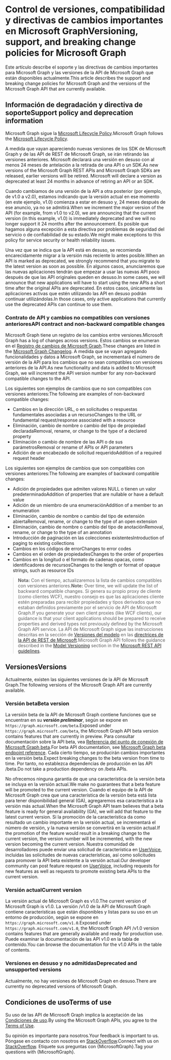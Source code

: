 # <a name="versioning-support-and-breaking-change-policies-for-microsoft-graph"></a><span data-ttu-id="cfe7b-101">Control de versiones, compatibilidad y directivas de cambios importantes en Microsoft Graph</span><span class="sxs-lookup"><span data-stu-id="cfe7b-101">Versioning, support, and breaking change policies for Microsoft Graph</span></span> 

<span data-ttu-id="cfe7b-102">Este artículo describe el soporte y las directivas de cambios importantes para Microsoft Graph y las versiones de la API de Microsoft Graph que están disponibles actualmente.</span><span class="sxs-lookup"><span data-stu-id="cfe7b-102">This article describes the support and breaking change policies for Microsoft Graph and the versions of the Microsoft Graph API that are currently available.</span></span>

## <a name="support-policy-and-deprecation-information"></a><span data-ttu-id="cfe7b-103">Información de degradación y directiva de soporte</span><span class="sxs-lookup"><span data-stu-id="cfe7b-103">Support policy and deprecation information</span></span>

<span data-ttu-id="cfe7b-104">Microsoft Graph sigue la [Microsoft Lifecycle Policy](https://support.microsoft.com/es-ES/lifecycle).</span><span class="sxs-lookup"><span data-stu-id="cfe7b-104">Microsoft Graph follows the [Microsoft Lifecycle Policy](https://support.microsoft.com/es-ES/lifecycle).</span></span> 

<span data-ttu-id="cfe7b-p101">A medida que vayan apareciendo nuevas versiones de los SDK de Microsoft Graph y de las API de REST de Microsoft Graph, se irán retirando las versiones anteriores. Microsoft declarará una versión en desuso con al menos 24 meses de antelación a la retirada de una API o un SDK.</span><span class="sxs-lookup"><span data-stu-id="cfe7b-p101">As new versions of the Microsoft Graph REST APIs and Microsoft Graph SDKs are released, earlier versions will be retired. Microsoft will declare a version as deprecated at least 24 months in advance of retiring an API or an SDK.</span></span> 

<span data-ttu-id="cfe7b-107">Cuando cambiamos de una versión de la API a otra posterior (por ejemplo, de v1.0 a v2.0), estamos indicando que la versión actual en ese momento (en este ejemplo, v1.0) comienza a estar en desuso y, 24 meses después de ese anuncio, ya no se admitirá.</span><span class="sxs-lookup"><span data-stu-id="cfe7b-107">When we increment the major version of the API (for example, from v1.0 to v2.0), we are announcing that the current version (in this example, v1.0) is immediately deprecated and we will no longer support it 24 months after the announcement.</span></span> <span data-ttu-id="cfe7b-108">Es posible que hagamos alguna excepción a esta directiva por problemas de seguridad del servicio o de confiabilidad de su estado.</span><span class="sxs-lookup"><span data-stu-id="cfe7b-108">We might make exceptions to this policy for service security or health reliability issues.</span></span>  

<span data-ttu-id="cfe7b-109">Una vez que se indica que la API está en desuso, se recomienda encarecidamente migrar a la versión más reciente lo antes posible.</span><span class="sxs-lookup"><span data-stu-id="cfe7b-109">When an API is marked as deprecated, we strongly recommend that you migrate to the latest version as soon as possible.</span></span> <span data-ttu-id="cfe7b-110">En algunos casos, anunciaremos que las nuevas aplicaciones tendrán que empezar a usar las nuevas API poco después de que las API originales queden en desuso.</span><span class="sxs-lookup"><span data-stu-id="cfe7b-110">In some cases, we will announce that new applications will have to start using the new APIs a short time after the original APIs are deprecated.</span></span> <span data-ttu-id="cfe7b-111">En estos casos, únicamente las aplicaciones activas que estén utilizando las API en desuso podrán continuar utilizándolas.</span><span class="sxs-lookup"><span data-stu-id="cfe7b-111">In those cases, only active applications that currently use the deprecated APIs can continue to use them.</span></span>   

### <a name="api-contract-and-non-backward-compatible-changes"></a><span data-ttu-id="cfe7b-112">Contrato de API y cambios no compatibles con versiones anteriores</span><span class="sxs-lookup"><span data-stu-id="cfe7b-112">API contract and non-backward compatible changes</span></span>

<span data-ttu-id="cfe7b-113">Microsoft Graph tiene un registro de los cambios entre versiones.</span><span class="sxs-lookup"><span data-stu-id="cfe7b-113">Microsoft Graph has a log of changes across versions.</span></span> <span data-ttu-id="cfe7b-114">Estos cambios se enumeran en el [Registro de cambios de Microsoft Graph](changelog.md).</span><span class="sxs-lookup"><span data-stu-id="cfe7b-114">These changes are listed in the [Microsoft Graph Changelog](changelog.md).</span></span> <span data-ttu-id="cfe7b-115">A medida que se vayan agregando funcionalidades y datos a Microsoft Graph, se incrementará el número de versión de la API para los cambios que no sean compatibles con versiones anteriores de la API.</span><span class="sxs-lookup"><span data-stu-id="cfe7b-115">As new functionality and data is added to Microsoft Graph, we will increment the API version number for any non-backward compatible changes to the API.</span></span> 

<span data-ttu-id="cfe7b-116">Los siguientes son ejemplos de cambios que no son compatibles con versiones anteriores:</span><span class="sxs-lookup"><span data-stu-id="cfe7b-116">The following are examples of non-backward compatible changes:</span></span>

 - <span data-ttu-id="cfe7b-117">Cambios en la dirección URL, o en solicitudes o respuestas fundamentales asociadas a un recurso</span><span class="sxs-lookup"><span data-stu-id="cfe7b-117">Changes to the URL or fundamental request/response associated with a resource</span></span>    
 - <span data-ttu-id="cfe7b-118">Eliminación, cambio de nombre o cambio del tipo de propiedad declarada</span><span class="sxs-lookup"><span data-stu-id="cfe7b-118">Removal, rename, or change to the type of a declared property</span></span>
 - <span data-ttu-id="cfe7b-119">Eliminación o cambio de nombre de las API o de sus parámetros</span><span class="sxs-lookup"><span data-stu-id="cfe7b-119">Removal or rename of APIs or API parameters</span></span>
 - <span data-ttu-id="cfe7b-120">Adición de un encabezado de solicitud requerido</span><span class="sxs-lookup"><span data-stu-id="cfe7b-120">Addition of a required request header</span></span>

<span data-ttu-id="cfe7b-121">Los siguientes son ejemplos de cambios que son compatibles con versiones anteriores:</span><span class="sxs-lookup"><span data-stu-id="cfe7b-121">The following are examples of backward compatible changes:</span></span>

 - <span data-ttu-id="cfe7b-122">Adición de propiedades que admiten valores NULL o tienen un valor predeterminado</span><span class="sxs-lookup"><span data-stu-id="cfe7b-122">Addition of properties that are nullable or have a default value</span></span>
 - <span data-ttu-id="cfe7b-123">Adición de un miembro de una enumeración</span><span class="sxs-lookup"><span data-stu-id="cfe7b-123">Addition of a member to an enumeration</span></span>
 - <span data-ttu-id="cfe7b-124">Eliminación, cambio de nombre o cambio del tipo de extensión abierta</span><span class="sxs-lookup"><span data-stu-id="cfe7b-124">Removal, rename, or change to the type of an open extension</span></span>
 - <span data-ttu-id="cfe7b-125">Eliminación, cambio de nombre o cambio del tipo de anotación</span><span class="sxs-lookup"><span data-stu-id="cfe7b-125">Removal, rename, or change to the type of an annotation</span></span>
 - <span data-ttu-id="cfe7b-126">Introducción de paginación en las colecciones existentes</span><span class="sxs-lookup"><span data-stu-id="cfe7b-126">Introduction of paging to existing collections</span></span>
 - <span data-ttu-id="cfe7b-127">Cambios en los códigos de error</span><span class="sxs-lookup"><span data-stu-id="cfe7b-127">Changes to error codes</span></span>
 - <span data-ttu-id="cfe7b-128">Cambios en el orden de propiedades</span><span class="sxs-lookup"><span data-stu-id="cfe7b-128">Changes to the order of properties</span></span>
 - <span data-ttu-id="cfe7b-129">Cambios en la longitud o el formato de cadenas opacas, como identificadores de recursos</span><span class="sxs-lookup"><span data-stu-id="cfe7b-129">Changes to the length or format of opaque strings, such as resource IDs</span></span>

><span data-ttu-id="cfe7b-130">**Nota:** Con el tiempo, actualizaremos la lista de cambios compatibles con versiones anteriores.</span><span class="sxs-lookup"><span data-stu-id="cfe7b-130">**Note:** Over time, we will update the list of backward compatible changes.</span></span> <span data-ttu-id="cfe7b-131">Si genera su propio proxy de cliente (como clientes WCF), nuestro consejo es que las aplicaciones cliente estén preparadas para recibir propiedades y tipos derivados que no estaban definidos previamente por el servicio de API de Microsoft Graph.</span><span class="sxs-lookup"><span data-stu-id="cfe7b-131">If you generate your own client proxies (like WCF clients), our guidance is that your client applications should be prepared to receive properties and derived types not previously defined by the Microsoft Graph API service.</span></span> <span data-ttu-id="cfe7b-132">La API de Microsoft Graph sigue las instrucciones descritas en la sección de [Versiones del modelo](https://github.com/microsoft/api-guidelines/blob/master/Guidelines.md#12-versioning) en las [directrices de la API de REST de Microsoft](https://github.com/microsoft/api-guidelines/).</span><span class="sxs-lookup"><span data-stu-id="cfe7b-132">Microsoft Graph API follows the guidance described in the [Model Versioning](https://github.com/microsoft/api-guidelines/blob/master/Guidelines.md#12-versioning) section in the [Microsoft REST API guidelines](https://github.com/microsoft/api-guidelines/).</span></span> 

## <a name="versions"></a><span data-ttu-id="cfe7b-133">Versiones</span><span class="sxs-lookup"><span data-stu-id="cfe7b-133">Versions</span></span>

<span data-ttu-id="cfe7b-134">Actualmente, existen las siguientes versiones de la API de Microsoft Graph.</span><span class="sxs-lookup"><span data-stu-id="cfe7b-134">The following versions of the Microsoft Graph API are currently available.</span></span>

### <a name="beta-version"></a><span data-ttu-id="cfe7b-135">Versión beta</span><span class="sxs-lookup"><span data-stu-id="cfe7b-135">Beta version</span></span>
<span data-ttu-id="cfe7b-136">La versión beta de la API de Microsoft Graph contiene funciones que se encuentran en su _**versión preliminar**_, según se expone en `https://graph.microsoft.com/beta`.</span><span class="sxs-lookup"><span data-stu-id="cfe7b-136">Exposed under `https://graph.microsoft.com/beta`, the Microsoft Graph API beta version contains features that are currently in preview.</span></span> <span data-ttu-id="cfe7b-137">Para consultar documentación sobre la API beta, vea [Referencia del punto de conexión de Microsoft Graph beta](../api-reference/beta/beta-overview.md).</span><span class="sxs-lookup"><span data-stu-id="cfe7b-137">For beta API documentation, see [Microsoft Graph beta endpoint reference](../api-reference/beta/beta-overview.md).</span></span> <span data-ttu-id="cfe7b-138">Cada cierto tiempo, se producirán cambios importantes en la versión beta.</span><span class="sxs-lookup"><span data-stu-id="cfe7b-138">Expect breaking changes to the beta version from time to time.</span></span> <span data-ttu-id="cfe7b-139">Por tanto, no establezca dependencias de producción en las API /beta.</span><span class="sxs-lookup"><span data-stu-id="cfe7b-139">Do not take a production dependency on /beta APIs.</span></span>

<span data-ttu-id="cfe7b-140">No ofrecemos ninguna garantía de que una característica de la versión beta se incluya en la versión actual.</span><span class="sxs-lookup"><span data-stu-id="cfe7b-140">We make no guarantees that a beta feature will be promoted to the current version.</span></span> <span data-ttu-id="cfe7b-141">Cuando el equipo de la API de Microsoft Graph crea que una característica de la versión beta está lista para tener disponibilidad general (GA), agregaremos esa característica a la versión más actual.</span><span class="sxs-lookup"><span data-stu-id="cfe7b-141">When the Microsoft Graph API team believes that a beta feature is ready for general availability (GA), we will add that feature to the latest current version.</span></span> <span data-ttu-id="cfe7b-142">Si la promoción de la característica da como resultado un cambio importante en la versión actual, se incrementará el número de versión, y la nueva versión se convertirá en la versión actual.</span><span class="sxs-lookup"><span data-stu-id="cfe7b-142">If the promotion of the feature would result in a breaking change to the current version, the version number will be incremented, with the new version becoming the current version.</span></span>
<span data-ttu-id="cfe7b-143">Nuestra comunidad de desarrolladores puede enviar una solicitud de característica en [UserVoice](https://officespdev.uservoice.com/), incluidas las solicitudes de nuevas características, así como solicitudes para promover la API beta existente a la versión actual.</span><span class="sxs-lookup"><span data-stu-id="cfe7b-143">Our developer community can post feature request on [UserVoice](https://officespdev.uservoice.com/), including requests for new features as well as requests to promote existing beta APIs to the current version.</span></span> 

### <a name="current-version"></a><span data-ttu-id="cfe7b-144">Versión actual</span><span class="sxs-lookup"><span data-stu-id="cfe7b-144">Current version</span></span>

<span data-ttu-id="cfe7b-145">La versión actual de Microsoft Graph es v1.0.</span><span class="sxs-lookup"><span data-stu-id="cfe7b-145">The current version of Microsoft Graph is v1.0.</span></span> <span data-ttu-id="cfe7b-146">La versión /v1.0 de la API de Microsoft Graph contiene características que están disponibles y listas para su uso en un entorno de producción, según se expone en `https://graph.microsoft.com/v1.0`.</span><span class="sxs-lookup"><span data-stu-id="cfe7b-146">Exposed under `https://graph.microsoft.com/v1.0`, the Microsoft Graph API /v1.0 version contains features that are generally available and ready for production use.</span></span> <span data-ttu-id="cfe7b-147">Puede examinar la documentación de las API v1.0 en la tabla de contenido.</span><span class="sxs-lookup"><span data-stu-id="cfe7b-147">You can browse the documentation for the v1.0 APIs in the table of contents.</span></span>

### <a name="deprecated-and-unsupported-versions"></a><span data-ttu-id="cfe7b-148">Versiones en desuso y no admitidas</span><span class="sxs-lookup"><span data-stu-id="cfe7b-148">Deprecated and unsupported versions</span></span>

<span data-ttu-id="cfe7b-149">Actualmente, no hay versiones de Microsoft Graph en desuso.</span><span class="sxs-lookup"><span data-stu-id="cfe7b-149">There are currently no deprecated versions of Microsoft Graph.</span></span>

## <a name="terms-of-use"></a><span data-ttu-id="cfe7b-150">Condiciones de uso</span><span class="sxs-lookup"><span data-stu-id="cfe7b-150">Terms of use</span></span>

<span data-ttu-id="cfe7b-151">Su uso de las API de Microsoft Graph implica la aceptación de las [Condiciones de uso](../misc/terms-of-use.md).</span><span class="sxs-lookup"><span data-stu-id="cfe7b-151">By using the Microsoft Graph APIs, you agree to the [Terms of Use](../misc/terms-of-use.md).</span></span> 

<span data-ttu-id="cfe7b-152">Su opinión es importante para nosotros.</span><span class="sxs-lookup"><span data-stu-id="cfe7b-152">Your feedback is important to us.</span></span> <span data-ttu-id="cfe7b-153">Póngase en contacto con nosotros en [StackOverflow](https://stackoverflow.com/questions/tagged/microsoftgraph?sort=newest).</span><span class="sxs-lookup"><span data-stu-id="cfe7b-153">Connect with us on [StackOverflow](https://stackoverflow.com/questions/tagged/microsoftgraph?sort=newest).</span></span> <span data-ttu-id="cfe7b-154">Etiquete sus preguntas con {MicrosoftGraph}.</span><span class="sxs-lookup"><span data-stu-id="cfe7b-154">Tag your questions with {MicrosoftGraph}.</span></span>

